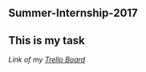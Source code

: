 ## Summer-Internship-2017
## This is my task

*Link of my [Trello Board](https://trello.com/b/yyotKLKC)*